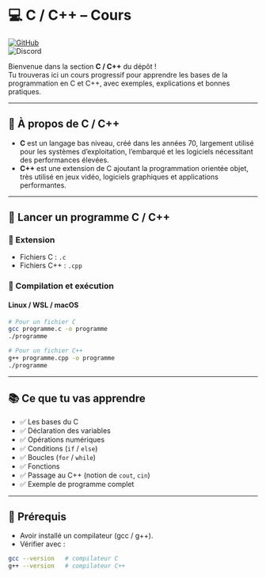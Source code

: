 # 💻 C / C++ – Cours

[![GitHub](https://img.shields.io/badge/GitHub-AlexerV-181717?logo=github)](https://github.com/AlexerV)<br>
![Discord](https://img.shields.io/badge/Discord-.alexer-5865F2?logo=discord&logoColor=white)

Bienvenue dans la section **C / C++** du dépôt !  
Tu trouveras ici un cours progressif pour apprendre les bases de la programmation en C et C++, avec exemples, explications et bonnes pratiques.

---

## 📁 À propos de C / C++

- **C** est un langage bas niveau, créé dans les années 70, largement utilisé pour les systèmes d’exploitation, l’embarqué et les logiciels nécessitant des performances élevées.  
- **C++** est une extension de C ajoutant la programmation orientée objet, très utilisé en jeux vidéo, logiciels graphiques et applications performantes.

---

## 🚀 Lancer un programme C / C++

### 🔹 Extension
- Fichiers C : `.c`
- Fichiers C++ : `.cpp`

### 🔹 Compilation et exécution

#### Linux / WSL / macOS
```bash
# Pour un fichier C
gcc programme.c -o programme
./programme

# Pour un fichier C++
g++ programme.cpp -o programme
./programme
```

---

## 📚 Ce que tu vas apprendre
- ✅ Les bases du C
- ✅ Déclaration des variables
- ✅ Opérations numériques
- ✅ Conditions (`if` / `else`)
- ✅ Boucles (`for` / `while`)
- ✅ Fonctions
- ✅ Passage au C++ (notion de `cout`, `cin`)
- ✅ Exemple de programme complet

---

## 📌 Prérequis

- Avoir installé un compilateur (gcc / g++).
- Vérifier avec :
```bash
gcc --version   # compilateur C
g++ --version   # compilateur C++
```
